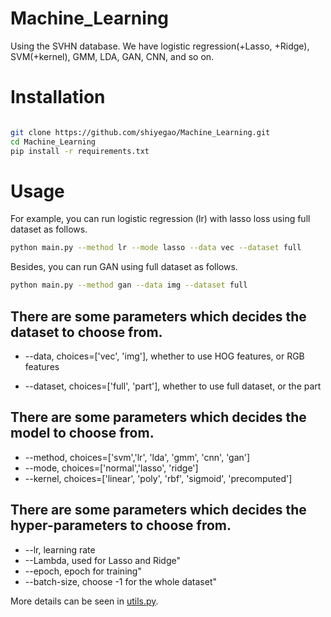 # Machine_Learning
Using the SVHN database.  We have logistic regression(+Lasso, +Ridge), SVM(+kernel), GMM, LDA, GAN, CNN, and so on.



# Installation

```bash

git clone https://github.com/shiyegao/Machine_Learning.git
cd Machine_Learning
pip install -r requirements.txt
```


# Usage

For example, you can run logistic regression (lr) with lasso loss using full dataset as follows.
```bash
python main.py --method lr --mode lasso --data vec --dataset full
```


Besides, you can run GAN using full dataset as follows.
```bash
python main.py --method gan --data img --dataset full
```


## There are some parameters which decides the dataset to choose from.

+ --data, choices=['vec', 'img'], whether to use HOG features, or RGB features

+ --dataset, choices=['full', 'part'], whether to use full dataset, or the part


## There are some parameters which decides the model to choose from.
+ --method, choices=['svm','lr', 'lda', 'gmm', 'cnn', 'gan']
+ --mode, choices=['normal','lasso', 'ridge']
+ --kernel, choices=['linear', 'poly', 'rbf', 'sigmoid', 'precomputed']

## There are some parameters which decides the hyper-parameters to choose from.
+ --lr, learning rate
+ --Lambda, used for Lasso and Ridge"
+ --epoch, epoch for training"
+ --batch-size, choose -1 for the whole dataset"

More details can be seen in [utils.py](https://github.com/shiyegao/Machine_Learning/blob/a25247c132a9163b93219c7bbf9b2b9b42eb5031/utils.py#L38).
